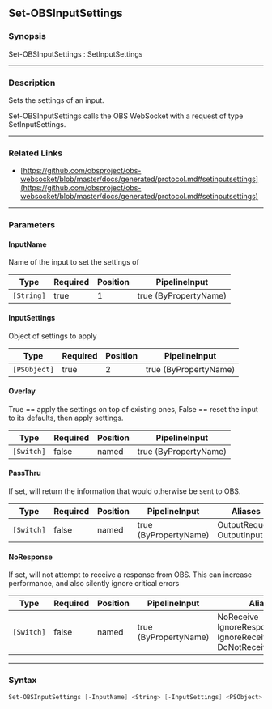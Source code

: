 Set-OBSInputSettings
--------------------




### Synopsis
Set-OBSInputSettings : SetInputSettings



---


### Description

Sets the settings of an input.


Set-OBSInputSettings calls the OBS WebSocket with a request of type SetInputSettings.



---


### Related Links
* [https://github.com/obsproject/obs-websocket/blob/master/docs/generated/protocol.md#setinputsettings](https://github.com/obsproject/obs-websocket/blob/master/docs/generated/protocol.md#setinputsettings)





---


### Parameters
#### **InputName**

Name of the input to set the settings of






|Type      |Required|Position|PipelineInput        |
|----------|--------|--------|---------------------|
|`[String]`|true    |1       |true (ByPropertyName)|



#### **InputSettings**

Object of settings to apply






|Type        |Required|Position|PipelineInput        |
|------------|--------|--------|---------------------|
|`[PSObject]`|true    |2       |true (ByPropertyName)|



#### **Overlay**

True == apply the settings on top of existing ones, False == reset the input to its defaults, then apply settings.






|Type      |Required|Position|PipelineInput        |
|----------|--------|--------|---------------------|
|`[Switch]`|false   |named   |true (ByPropertyName)|



#### **PassThru**

If set, will return the information that would otherwise be sent to OBS.






|Type      |Required|Position|PipelineInput        |Aliases                      |
|----------|--------|--------|---------------------|-----------------------------|
|`[Switch]`|false   |named   |true (ByPropertyName)|OutputRequest<br/>OutputInput|



#### **NoResponse**

If set, will not attempt to receive a response from OBS.
This can increase performance, and also silently ignore critical errors






|Type      |Required|Position|PipelineInput        |Aliases                                                                |
|----------|--------|--------|---------------------|-----------------------------------------------------------------------|
|`[Switch]`|false   |named   |true (ByPropertyName)|NoReceive<br/>IgnoreResponse<br/>IgnoreReceive<br/>DoNotReceiveResponse|





---


### Syntax
```PowerShell
Set-OBSInputSettings [-InputName] <String> [-InputSettings] <PSObject> [-Overlay] [-PassThru] [-NoResponse] [<CommonParameters>]
```
